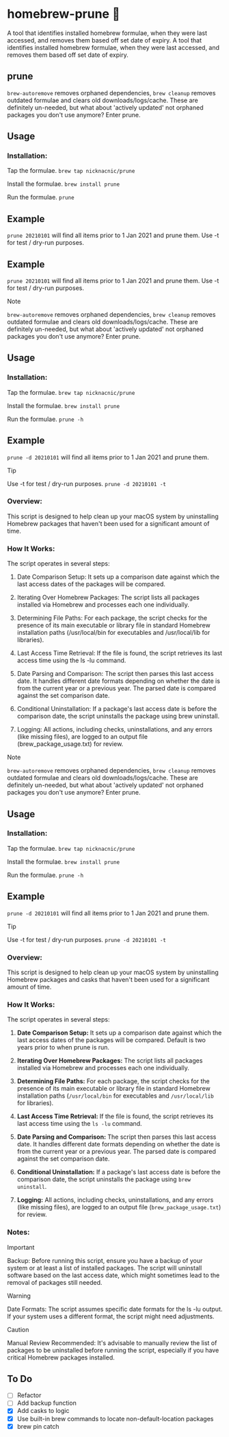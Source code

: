 # homebrew-prune 🍺
A tool that identifies installed homebrew formulae, when they were last accessed, and removes them based off set date of expiry. 
A tool that identifies installed homebrew formulae, when they were last accessed, and removes them based off set date of expiry. 

## prune
```brew-autoremove``` removes orphaned dependencies, ```brew cleanup``` removes outdated formulae and clears old downloads/logs/cache. These are definitely un-needed, but what about 'actively updated' not orphaned packages you don't use anymore? Enter prune.

## Usage

### Installation:
Tap the formulae.
```brew tap nicknacnic/prune```

Install the formulae.
```brew install prune```

Run the formulae.
```prune```

## Example
```prune 20210101``` will find all items prior to 1 Jan 2021 and prune them. Use -t for test / dry-run purposes.

## Example
```prune 20210101``` will find all items prior to 1 Jan 2021 and prune them. Use -t for test / dry-run purposes.

> [!NOTE]
> ```brew-autoremove``` removes orphaned dependencies, ```brew cleanup``` removes outdated formulae and clears old downloads/logs/cache. These are definitely un-needed, but what about 'actively updated' not orphaned packages you don't use anymore? Enter prune.

## Usage

### Installation:
Tap the formulae.
```brew tap nicknacnic/prune```

Install the formulae.
```brew install prune```

Run the formulae.
```prune -h```

## Example
```prune -d 20210101``` will find all items prior to 1 Jan 2021 and prune them. 

> [!TIP]
> Use -t for test / dry-run purposes. ```prune -d 20210101 -t```
### Overview:
This script is designed to help clean up your macOS system by uninstalling Homebrew packages that haven't been used for a significant amount of time. 

### How It Works:
The script operates in several steps:

1. Date Comparison Setup: It sets up a comparison date against which the last access dates of the packages will be compared.

2. Iterating Over Homebrew Packages: The script lists all packages installed via Homebrew and processes each one individually.

3. Determining File Paths: For each package, the script checks for the presence of its main executable or library file in standard Homebrew installation paths (/usr/local/bin for executables and /usr/local/lib for libraries).

5. Last Access Time Retrieval: If the file is found, the script retrieves its last access time using the ls -lu command.

6. Date Parsing and Comparison: The script then parses this last access date. It handles different date formats depending on whether the date is from the current year or a previous year. The parsed date is compared against the set comparison date.

7. Conditional Uninstallation: If a package's last access date is before the comparison date, the script uninstalls the package using brew uninstall.

8. Logging: All actions, including checks, uninstallations, and any errors (like missing files), are logged to an output file (brew_package_usage.txt) for review.

> [!NOTE]
> ```brew-autoremove``` removes orphaned dependencies, ```brew cleanup``` removes outdated formulae and clears old downloads/logs/cache. These are definitely un-needed, but what about 'actively updated' not orphaned packages you don't use anymore? Enter prune.

## Usage

### Installation:
Tap the formulae.
```brew tap nicknacnic/prune```

Install the formulae.
```brew install prune```

Run the formulae.
```prune -h```

## Example
```prune -d 20210101``` will find all items prior to 1 Jan 2021 and prune them. 

> [!TIP]
> Use -t for test / dry-run purposes. ```prune -d 20210101 -t```

### Overview:
This script is designed to help clean up your macOS system by uninstalling Homebrew packages and casks that haven't been used for a significant amount of time.

### How It Works:
The script operates in several steps:

1. **Date Comparison Setup:** It sets up a comparison date against which the last access dates of the packages will be compared. Default is two years prior to when prune is run.

2. **Iterating Over Homebrew Packages:** The script lists all packages installed via Homebrew and processes each one individually.

3. **Determining File Paths:** For each package, the script checks for the presence of its main executable or library file in standard Homebrew installation paths (`/usr/local/bin` for executables and `/usr/local/lib` for libraries).

4. **Last Access Time Retrieval:** If the file is found, the script retrieves its last access time using the `ls -lu` command.

5. **Date Parsing and Comparison:** The script then parses this last access date. It handles different date formats depending on whether the date is from the current year or a previous year. The parsed date is compared against the set comparison date.

6. **Conditional Uninstallation:** If a package's last access date is before the comparison date, the script uninstalls the package using `brew uninstall`.

7. **Logging:** All actions, including checks, uninstallations, and any errors (like missing files), are logged to an output file (`brew_package_usage.txt`) for review.

### Notes:
> [!IMPORTANT]
> Backup: Before running this script, ensure you have a backup of your system or at least a list of installed packages. The script will uninstall software based on the last access date, which might sometimes lead to the removal of packages still needed.

> [!WARNING]
> Date Formats: The script assumes specific date formats for the ls -lu output. If your system uses a different format, the script might need adjustments.

> [!CAUTION]
> Manual Review Recommended: It's advisable to manually review the list of packages to be uninstalled before running the script, especially if you have critical Homebrew packages installed.

## To Do
- [ ] Refactor
- [ ] Add backup function
- [X] Add casks to logic 
- [X] Use built-in brew commands to locate non-default-location packages
- [X] brew pin catch
